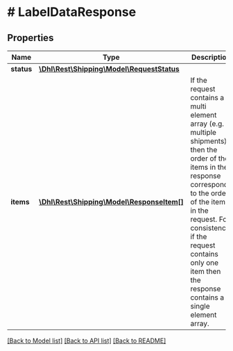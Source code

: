 # # LabelDataResponse

## Properties

Name | Type | Description | Notes
------------ | ------------- | ------------- | -------------
**status** | [**\Dhl\Rest\Shipping\Model\RequestStatus**](RequestStatus.md) |  | [optional]
**items** | [**\Dhl\Rest\Shipping\Model\ResponseItem[]**](ResponseItem.md) | If the request contains a multi element array (e.g. multiple shipments), then the order of the items in the response corresponds to the order of the items in the request. For consistency, if the request contains only one item then the response contains a single element array. | [optional]

[[Back to Model list]](../../README.md#models) [[Back to API list]](../../README.md#endpoints) [[Back to README]](../../README.md)
